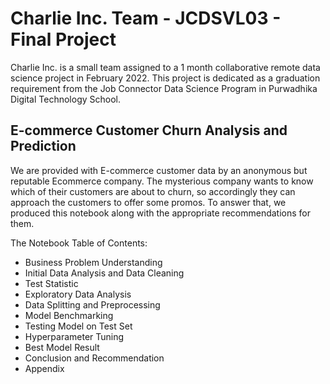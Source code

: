 # Charlie Inc. Team - JCDSVL03 - Final Project

Charlie Inc. is a small team assigned to a 1 month collaborative remote data science project in February 2022. This project is dedicated as a graduation requirement from the Job Connector Data Science Program in Purwadhika Digital Technology School.

## E-commerce Customer Churn Analysis and Prediction

We are provided with E-commerce customer data by an anonymous but reputable Ecommerce company. The mysterious company wants to know which of their customers are about to churn, so accordingly they can approach the customers to offer some promos. To answer that, we produced this notebook along with the appropriate recommendations for them.<br>

The Notebook Table of Contents:

-   Business Problem Understanding
-   Initial Data Analysis and Data Cleaning
-   Test Statistic
-   Exploratory Data Analysis
-   Data Splitting and Preprocessing
-   Model Benchmarking
-   Testing Model on Test Set
-   Hyperparameter Tuning
-   Best Model Result
-   Conclusion and Recommendation
-   Appendix
